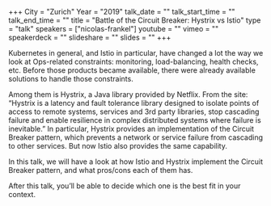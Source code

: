 +++
City = "Zurich"
Year = "2019"
talk_date = ""
talk_start_time = ""
talk_end_time = ""
title = "Battle of the Circuit Breaker: Hystrix vs Istio"
type = "talk"
speakers = ["nicolas-frankel"]
youtube = ""
vimeo = ""
speakerdeck = ""
slideshare = ""
slides = ""
+++

Kubernetes in general, and Istio in particular, have changed a lot the way we look at
Ops-related constraints: monitoring, load-balancing, health checks, etc. Before those
products became available, there were already available solutions to handle those
constraints.

Among them is Hystrix, a Java library provided by Netflix. From the site: “Hystrix is a
latency and fault tolerance library designed to isolate points of access to remote
systems, services and 3rd party libraries, stop cascading failure and enable resilience in
complex distributed systems where failure is inevitable.” In particular, Hystrix provides
an implementation of the Circuit Breaker pattern, which prevents a network or service
failure from cascading to other services. But now Istio also provides the same capability.

In this talk, we will have a look at how Istio and Hystrix implement the Circuit Breaker
pattern, and what pros/cons each of them has.

After this talk, you’ll be able to decide which one is the best fit in your context.
